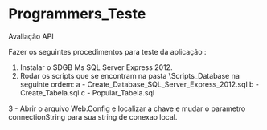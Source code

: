 # Programmers_Teste
Avaliação API

Fazer os seguintes procedimentos para teste da aplicação :

1. Instalar o SDGB Ms SQL Server Express 2012.
2. Rodar os scripts que se encontram na pasta \Scripts_Database na seguinte ordem:
a - Create_Database_SQL_Server_Express_2012.sql
b - Create_Tabela.sql
c - Popular_Tabela.sql

3 - Abrir o arquivo Web.Config e localizar a chave <connectionString> e mudar o parametro connectionString para sua string de conexao local.

  
  
  
  
  
  
  


